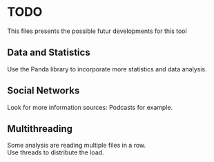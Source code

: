 # TODO
This files presents the possible futur developments for this tool

## Data and Statistics
Use the Panda library to incorporate more statistics and data analysis.

## Social Networks
Look for more information sources: Podcasts for example.  

## Multithreading
Some analysis are reading multiple files in a row.  
Use threads to distribute the load.
